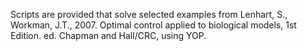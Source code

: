 Scripts are provided that solve selected examples from Lenhart, S., Workman, J.T., 2007. Optimal control applied to biological models, 1st Edition. ed. Chapman and Hall/CRC, using YOP. 